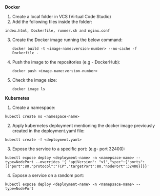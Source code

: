 **Docker**

1. Create a local folder in VCS (Virtual Code Studio)
2. Add the following files inside the folder: 
```
index.html, Dockerfile, runner.sh and nginx.conf
```
3. Create the Docker image running the below command: 
    ```
    docker build -t <image-name:version-number> --no-cache -f Dockerfile .
    ```
4. Push the image to the repositories (e.g - DockerHub):
    ```
    docker push <image-name:version-number>
    ```
5. Check the image size:
    ```
    docker image ls
    ```

**Kubernetes**

1. Create a namespace: 

```
kubectl create ns <namespace-name>
```

2. Apply kubernetes deployment mentioning the docker image previously created in the deployment.yaml file: 
    	
```
kubectl create -f <deployment.yaml>
```

3. Expose the service to a specific port: (e.g- port 32400):

```
kubectl expose deploy <deployment-name> -n <namepsace-name> --type=NodePort --overrides '{ "apiVersion": "v1","spec":{"ports":[{"port":80,"protocol":"TCP","targetPort":80,"nodePort":32400}]}}'
```

4. Expose a service on a random port:

```
kubectl expose deploy <deployment-name> -n <namepsace-name> --type=NodePort
```
	 
